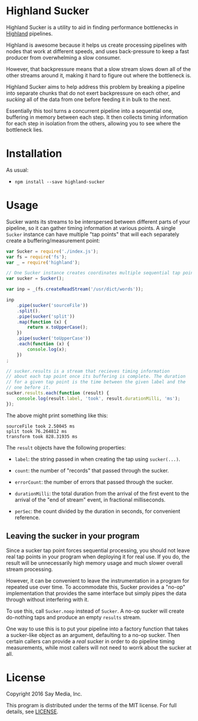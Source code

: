 # Highland Sucker

Highland Sucker is a utility to aid in finding performance bottlenecks in
[Highland](http://highlandjs.org/) pipelines.

Highland is awesome because it helps us create processing pipelines with
nodes that work at different speeds, and uses back-pressure to keep a
fast producer from overwhelming a slow consumer.

However, that backpressure means that a slow stream slows down all of
the other streams around it, making it hard to figure out where the
bottleneck is.

Highland Sucker aims to help address this problem by breaking a pipeline
into separate chunks that do not exert backpressure on each other, and
*sucking* all of the data from one before feeding it in bulk to the next.

Essentially this tool turns a concurrent pipeline into a sequential one,
buffering in memory between each step. It then collects timing information
for each step in isolation from the others, allowing you to see where the
bottleneck lies.

# Installation

As usual:

* `npm install --save highland-sucker`

# Usage

Sucker wants its streams to be interspersed between different parts of your
pipeline, so it can gather timing information at various points. A single
`Sucker` instance can have multiple "tap points" that will each separately
create a buffering/measurement point:

```js
var Sucker = require('./index.js');
var fs = require('fs');
var _ = require('highland');

// One Sucker instance creates coordinates multiple sequential tap points.
var sucker = Sucker();

var inp = _(fs.createReadStream('/usr/dict/words'));

inp
    .pipe(sucker('sourceFile'))
    .split().
    .pipe(sucker('split'))
    .map(function (x) {
        return x.toUpperCase();
    })
    .pipe(sucker('toUpperCase'))
    .each(function (x) {
        console.log(x);
    })
;

// sucker.results is a stream that recieves timing information
// about each tap point once its buffering is complete. The duration
// for a given tap point is the time between the given label and the
// one before it.
sucker.results.each(function (result) {
    console.log(result.label, 'took', result.durationMilli, 'ms');
});
```

The above might print something like this:

```
sourceFile took 2.50045 ms
split took 76.264812 ms
transform took 828.31935 ms
```

The `result` objects have the following properties:

* `label`: the string passed in when creating the tap using `sucker(...)`.

* `count`: the number of "records" that passed through the sucker.

* `errorCount`: the number of errors that passed through the sucker.

* `durationMilli`: the total duration from the arrival of the first event
  to the arrival of the "end of stream" event, in fractional milliseconds.

* `perSec`: the count divided by the duration in seconds, for convenient
  reference.

## Leaving the sucker in your program

Since a sucker tap point forces sequential processing, you should not leave
real tap points in your program when deploying it for real use. If you do,
the result will be unnecessarily high memory usage and much slower
overall stream processing.

However, it can be convenient to leave the instrumentation in a program for
repeated use over time. To accommodate this, Sucker provides a "no-op"
implementation that provides the same interface but simply pipes the data
through without interfering with it.

To use this, call `Sucker.noop` instead of `Sucker`. A no-op sucker will
create do-nothing taps and produce an empty `results` stream.

One way to use this is to put your pipeline into a factory function that
takes a sucker-like object as an argument, defaulting to a no-op sucker.
Then certain callers can provide a *real* sucker in order to do pipeline
timing measurements, while most callers will not need to worrk about the
sucker at all.

# License

Copyright 2016 Say Media, Inc.

This program is distributed under the terms of the MIT license. For full
details, see [LICENSE](LICENSE).
